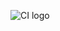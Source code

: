 ![CI logo](https://images.ctfassets.net/23aumh6u8s0i/6wTbGkTM3EBoO6hytvOcXj/d0144f86227382219fd2c8f4f53499c6/illustration)


